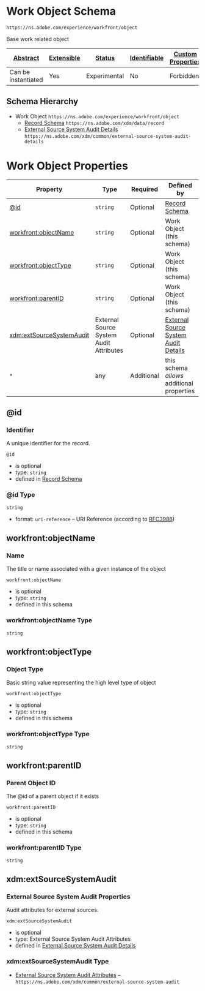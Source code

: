 
# Work Object Schema

```
https://ns.adobe.com/experience/workfront/object
```

Base work related object

| [Abstract](../../../../abstract.md) | [Extensible](../../../../extensions.md) | [Status](../../../../status.md) | [Identifiable](../../../../id.md) | [Custom Properties](../../../../extensions.md) | [Additional Properties](../../../../extensions.md) | Defined In |
|-------------------------------------|-----------------------------------------|---------------------------------|-----------------------------------|------------------------------------------------|----------------------------------------------------|------------|
| Can be instantiated | Yes | Experimental | No | Forbidden | Permitted | [adobe/experience/workfront/workobject.schema.json](adobe/experience/workfront/workobject.schema.json) |
## Schema Hierarchy

* Work Object `https://ns.adobe.com/experience/workfront/object`
  * [Record Schema](../../../behaviors/record.schema.md) `https://ns.adobe.com/xdm/data/record`
  * [External Source System Audit Details](../../../fieldgroups/shared/external-source-system-audit-details.schema.md) `https://ns.adobe.com/xdm/common/external-source-system-audit-details`


# Work Object Properties

| Property | Type | Required | Defined by |
|----------|------|----------|------------|
| [@id](#id) | `string` | Optional | [Record Schema](../../../behaviors/record.schema.md#id) |
| [workfront:objectName](#workfrontobjectname) | `string` | Optional | Work Object (this schema) |
| [workfront:objectType](#workfrontobjecttype) | `string` | Optional | Work Object (this schema) |
| [workfront:parentID](#workfrontparentid) | `string` | Optional | Work Object (this schema) |
| [xdm:extSourceSystemAudit](#xdmextsourcesystemaudit) | External Source System Audit Attributes | Optional | [External Source System Audit Details](../../../fieldgroups/shared/external-source-system-audit-details.schema.md#xdmextsourcesystemaudit) |
| `*` | any | Additional | this schema *allows* additional properties |

## @id
### Identifier

A unique identifier for the record.

`@id`
* is optional
* type: `string`
* defined in [Record Schema](../../../behaviors/record.schema.md#id)

### @id Type


`string`
* format: `uri-reference` – URI Reference (according to [RFC3986](https://tools.ietf.org/html/rfc3986))






## workfront:objectName
### Name

The title or name associated with a given instance of the object

`workfront:objectName`
* is optional
* type: `string`
* defined in this schema

### workfront:objectName Type


`string`






## workfront:objectType
### Object Type

Basic string value representing the high level type of object

`workfront:objectType`
* is optional
* type: `string`
* defined in this schema

### workfront:objectType Type


`string`






## workfront:parentID
### Parent Object ID

The @id of a parent object if it exists

`workfront:parentID`
* is optional
* type: `string`
* defined in this schema

### workfront:parentID Type


`string`






## xdm:extSourceSystemAudit
### External Source System Audit Properties

Audit attributes for external sources.

`xdm:extSourceSystemAudit`
* is optional
* type: External Source System Audit Attributes
* defined in [External Source System Audit Details](../../../fieldgroups/shared/external-source-system-audit-details.schema.md#xdmextsourcesystemaudit)

### xdm:extSourceSystemAudit Type


* [External Source System Audit Attributes](../../../datatypes/auditing/external-source-system-audit.schema.md) – `https://ns.adobe.com/xdm/common/external-source-system-audit`




